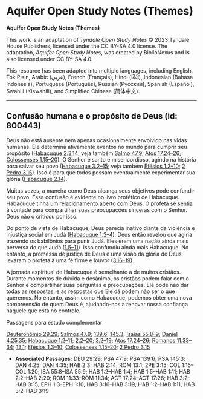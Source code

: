 # Aquifer Open Study Notes (Themes)

**Aquifer Open Study Notes (Themes)**

This work is an adaptation of *Tyndale Open Study Notes* © 2023 Tyndale House Publishers, licensed under the CC BY\-SA 4\.0 license. The adaptation, *Aquifer Open Study Notes*, was created by BiblioNexus and is also licensed under CC BY\-SA 4\.0\.

This resource has been adapted into multiple languages, including English, Tok Pisin, Arabic (عربي), French (Français), Hindi (हिंदी), Indonesian (Bahasa Indonesia), Portuguese (Português), Russian (Русский), Spanish (Español), Swahili (Kiswahili), and Simplified Chinese (简体中文).



--------------------------------

## Confusão humana e o propósito de Deus (id: 800443)

Deus não está ausente nem apenas ocasionalmente envolvido nas vidas humanas. Ele determina ativamente eventos no mundo para cumprir seu propósito ([Habacuque 2\.3](https://ref.ly/Hab2:3),[14](https://ref.ly/Hab2:14); veja também [Salmo 47\.9](https://ref.ly/Ps47:9); [Atos 17\.24–26](https://ref.ly/Acts17:24-Acts17:26); [Colossenses 1\.15–20](https://ref.ly/Col1:15-Col1:20)). O Senhor é santo e misericordioso, agindo na história para salvar seu povo ([Habacuque 3\.2–15](https://ref.ly/Hab3:2-Hab3:15); veja também [Efésios 1\.3–10](https://ref.ly/Eph1:3-Eph1:10); [2 Pedro 3\.15](https://ref.ly/2Pet3:15)). Isso é para que todos possam eventualmente experimentar sua glória ([Habacuque 2\.14](https://ref.ly/Hab2:14)).

Muitas vezes, a maneira como Deus alcança seus objetivos pode confundir seu povo. Essa confusão é evidente no livro profético de Habacuque. Habacuque tinha um relacionamento aberto com Deus. O profeta se sentia à vontade para compartilhar suas preocupações sinceras com o Senhor. Deus não o criticou por isso.

Do ponto de vista de Habacuque, Deus parecia inativo diante da violência e injustiça social em Judá ([Habacuque 1\.2–4](https://ref.ly/Hab1:2-Hab1:4)). Deus então revelou que agiria trazendo os babilônios para punir Judá. Eles eram uma nação ainda mais perversa do que Judá ([1\.5–11](https://ref.ly/Hab1:5-Hab1:11)). Isso confundiu ainda mais Habacuque. No entanto, a promessa de justiça de Deus e uma visão da glória de Deus levaram o profeta a uma fé firme e louvor ([3\.16–19](https://ref.ly/Hab3:16-Hab3:19)).

A jornada espiritual de Habacuque é semelhante à de muitos cristãos. Durante momentos de dúvida e desânimo, os cristãos podem falar com o Senhor e compartilhar suas perguntas e preocupações. Ele pode não dar todas as respostas, e as respostas que Ele dá podem não ser o que queremos. No entanto, assim como Habacuque, podemos obter uma nova compreensão de quem Deus é, ajudando\-nos a renovar nossa confiança naquele que está no controle.

Passagens para estudo complementar

[Deuteronômio 29\.29](https://ref.ly/Deut29:29); [Salmos 47\.9](https://ref.ly/Ps47:9); [139\.6](https://ref.ly/Ps139:6); [145\.3](https://ref.ly/Ps145:3); [Isaías 55\.8–9](https://ref.ly/Isa55:8-Isa55:9); [Daniel 4\.25](https://ref.ly/Dan4:25),[35](https://ref.ly/Dan4:35); [Habacuque 1\.2–11](https://ref.ly/Hab1:2-Hab1:11); [2\.2–20](https://ref.ly/Hab2:2-Hab2:20); [3\.2–19](https://ref.ly/Hab3:2-Hab3:19); [Atos 17\.24–26](https://ref.ly/Acts17:24-Acts17:26); [Romanos 11\.33–34](https://ref.ly/Rom11:33-Rom11:34); [13\.1](https://ref.ly/Rom13:1); [Efésios 1\.3–10](https://ref.ly/Eph1:3-Eph1:10); [Colossenses 1\.15–20](https://ref.ly/Col1:15-Col1:20); [2 Pedro 3\.15](https://ref.ly/2Pet3:15)

* **Associated Passages:** DEU 29:29; PSA 47:9; PSA 139:6; PSA 145:3; DAN 4:25; DAN 4:35; HAB 2:3; HAB 2:14; ROM 13:1; 2PE 3:15; COL 1:15–COL 1:20; ISA 55:8–ISA 55:9; HAB 1:2–HAB 1:4; HAB 1:5–HAB 1:11; HAB 2:2–HAB 2:20; ROM 11:33–ROM 11:34; ACT 17:24–ACT 17:26; HAB 3:2–HAB 3:15; EPH 1:3–EPH 1:10; HAB 3:16–HAB 3:19; HAB 1:2–HAB 1:11; HAB 3:2–HAB 3:19

